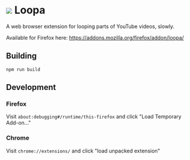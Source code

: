 # ![](/icon.png) Loopa

A web browser extension for looping parts of YouTube videos, slowly.

Available for Firefox here: https://addons.mozilla.org/firefox/addon/loopa/



## Building

```
npm run build
```

## Development

### Firefox

Visit `about:debugging#/runtime/this-firefox` and click "Load Temporary Add-on..."

### Chrome

Visit `chrome://extensions/` and click "load unpacked extension"
